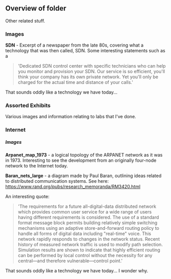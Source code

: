 ## Overview of folder

Other related stuff.



### Images

**SDN** - Excerpt of a newspaper from the late 80s, covering what a technology that was then called, SDN. Some interesting statements such as a 

>'Dedicated SDN control center with specific technicians who can help you monitor and provision your SDN. Our service is so efficient, you'll think your company has its own private network. Yet you'll only be charged for the actual time and distance of your calls.'

That sounds oddly like a technology we have today...

### Assorted Exhibits

Various images and information relating to labs that I've done.

### Internet 

##### Images

**Arpanet_map_1973** - a logical topology of the ARPANET network as it was in 1973. Interesting to see the development from an originally four-node network to the Internet today.


**Baran_nets_large** - a diagram made by Paul Baran, outlining ideas related to distributed communication systems. See here: https://www.rand.org/pubs/research_memoranda/RM3420.html

An interesting quote:

>'The requirements for a future all-digital-data distributed network which provides common user service for a wide range of users having different requirements is considered. The use of a standard format message block permits building relatively simple switching mechanisms using an adaptive store-and-forward routing policy to handle all forms of digital data including "real-time" voice. This network rapidly responds to changes in the network status. Recent history of measured network traffic is used to modify path selection. Simulation results are shown to indicate that highly efficient routing can be performed by local control without the necessity for any central—and therefore vulnerable—control point.'

That sounds oddly like a technology we have today... I wonder why.




